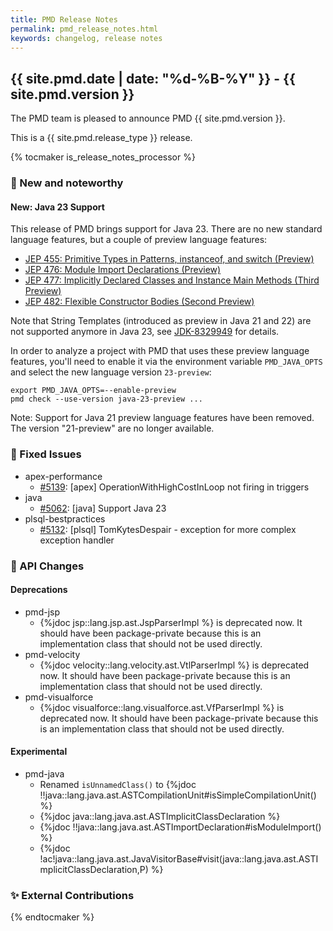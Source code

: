 ```yaml
---
title: PMD Release Notes
permalink: pmd_release_notes.html
keywords: changelog, release notes
---
```


## {{ site.pmd.date | date: "%d-%B-%Y" }} - {{ site.pmd.version }}

The PMD team is pleased to announce PMD {{ site.pmd.version }}.

This is a {{ site.pmd.release_type }} release.

{% tocmaker is_release_notes_processor %}

### 🚀 New and noteworthy

#### New: Java 23 Support

This release of PMD brings support for Java 23. There are no new standard language features,
but a couple of preview language features:

* [JEP 455: Primitive Types in Patterns, instanceof, and switch (Preview)](https://openjdk.org/jeps/455)
* [JEP 476: Module Import Declarations (Preview)](https://openjdk.org/jeps/476)
* [JEP 477: Implicitly Declared Classes and Instance Main Methods (Third Preview)](https://openjdk.org/jeps/477)
* [JEP 482: Flexible Constructor Bodies (Second Preview)](https://openjdk.org/jeps/482)

Note that String Templates (introduced as preview in Java 21 and 22) are not supported anymore in Java 23,
see [JDK-8329949](https://bugs.openjdk.org/browse/JDK-8329949) for details.

In order to analyze a project with PMD that uses these preview language features,
you'll need to enable it via the environment variable `PMD_JAVA_OPTS` and select the new language
version `23-preview`:

    export PMD_JAVA_OPTS=--enable-preview
    pmd check --use-version java-23-preview ...

Note: Support for Java 21 preview language features have been removed. The version "21-preview"
are no longer available.

### 🐛 Fixed Issues
* apex-performance
  * [#5139](https://github.com/pmd/pmd/issues/5139): \[apex] OperationWithHighCostInLoop not firing in triggers
* java
  * [#5062](https://github.com/pmd/pmd/issues/5062): \[java] Support Java 23
* plsql-bestpractices
  * [#5132](https://github.com/pmd/pmd/issues/5132): \[plsql] TomKytesDespair - exception for more complex exception handler

### 🚨 API Changes
#### Deprecations
* pmd-jsp
  * {%jdoc jsp::lang.jsp.ast.JspParserImpl %} is deprecated now. It should have been package-private
    because this is an implementation class that should not be used directly.
* pmd-velocity
  * {%jdoc velocity::lang.velocity.ast.VtlParserImpl %} is deprecated now. It should have been package-private
    because this is an implementation class that should not be used directly.
* pmd-visualforce
  * {%jdoc visualforce::lang.visualforce.ast.VfParserImpl %} is deprecated now. It should have been package-private
    because this is an implementation class that should not be used directly.

#### Experimental
* pmd-java
  * Renamed `isUnnamedClass()` to {%jdoc !!java::lang.java.ast.ASTCompilationUnit#isSimpleCompilationUnit() %}
  * {%jdoc java::lang.java.ast.ASTImplicitClassDeclaration %}
  * {%jdoc !!java::lang.java.ast.ASTImportDeclaration#isModuleImport() %}
  * {%jdoc !ac!java::lang.java.ast.JavaVisitorBase#visit(java::lang.java.ast.ASTImplicitClassDeclaration,P) %}

### ✨ External Contributions

{% endtocmaker %}

